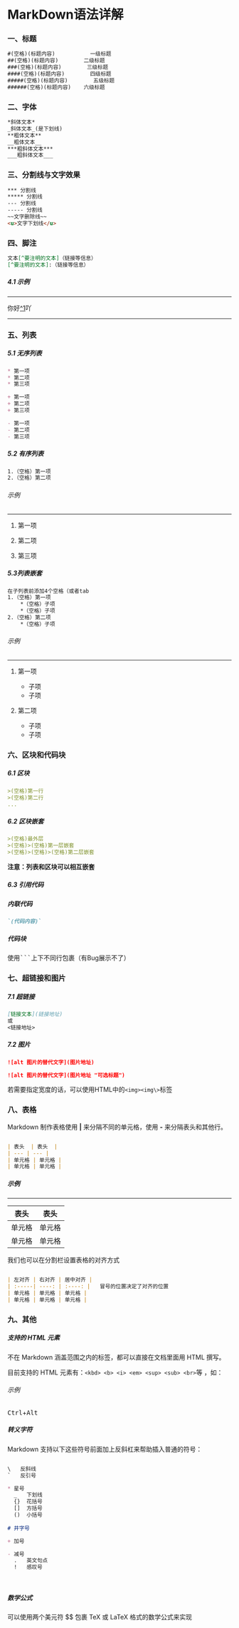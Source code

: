 # MarkDown语法详解

### 一、标题

```Markdown
#(空格)(标题内容)           一级标题
##(空格)(标题内容)        二级标题
###(空格)(标题内容)        三级标题
####(空格)(标题内容)        四级标题
#####(空格)(标题内容)        五级标题
######(空格)(标题内容)    六级标题
```

### 二、字体

```Markdown
*斜体文本*
_斜体文本_(是下划线)
**粗体文本**
__粗体文本__
***粗斜体文本***
___粗斜体文本___
```

### 三、分割线与文字效果

```Markdown
*** 分割线
***** 分割线
--- 分割线
----- 分割线
~~文字删除线~~
<u>文字下划线</u>
```

### 四、脚注

```Markdown
文本[^要注明的文本]（链接等信息）
[^要注明的文本]:（链接等信息）
```

##### 4.1 示例

***

你好[^1](链接等信息)吖

[1]:（脚注信息）

***

### 五、列表

##### 5.1 无序列表

```Markdown
* 第一项
* 第二项
* 第三项

+ 第一项
+ 第二项
+ 第三项

- 第一项
- 第二项
- 第三项
```

##### 5.2 有序列表

```Markdown
1.（空格）第一项
2.（空格）第二项
```

###### 示例

***

1. 第一项

2. 第二项

3. 第三项

##### 5.3列表嵌套

```Markdown
在子列表前添加4个空格（或者tab
1.（空格）第一项
    *（空格）子项
    *（空格）子项
2.（空格）第二项
    *（空格）子项
```

###### 示例

***

1. 第一项

   * 子项
   * 子项

2. 第二项

   * 子项
   * 子项

### 六、区块和代码块

##### 6.1 区块

```Markdown
>(空格)第一行
>(空格)第二行
...
```

##### 6.2 区块嵌套

```Markdown
>(空格)最外层
>(空格)>(空格)第一层嵌套
>(空格)>(空格)>(空格)第二层嵌套
```

**注意：列表和区块可以相互嵌套**

##### 6.3 引用代码

##### 内联代码

```Markdown
`(代码内容)`
```

##### 代码块

使用<kbd>```</kbd>上下不同行包裹（有Bug展示不了）

### 七、超链接和图片

##### 7.1 超链接

```Markdown
[链接文本](链接地址)
或
<链接地址>
```

##### 7.2 图片

```Markdown
![alt 图片的替代文字](图片地址)

![alt 图片的替代文字](图片地址 "可选标题")
```

若需要指定宽度的话，可以使用HTML中的`<img><img\>`标签

### 八、表格

Markdown 制作表格使用 **|** 来分隔不同的单元格，使用 **-** 来分隔表头和其他行。

```Markdown

| 表头  | 表头  |
| --- | --- |
| 单元格 | 单元格 |
| 单元格 | 单元格 |

```

##### 示例

****

| 表头  | 表头  |
| --- | --- |
| 单元格 | 单元格 |
| 单元格 | 单元格 |

我们也可以在分割栏设置表格的对齐方式

```Markdown

| 左对齐 | 右对齐 | 居中对齐 |
| :-----| ----: | :----: |   冒号的位置决定了对齐的位置
| 单元格 | 单元格 | 单元格 |
| 单元格 | 单元格 | 单元格 |

```

### 九、其他

##### 支持的 HTML 元素

不在 Markdown 涵盖范围之内的标签，都可以直接在文档里面用 HTML 撰写。

目前支持的 HTML 元素有：`<kbd> <b> <i> <em> <sup> <sub> <br>`等 ，如：

###### 示例

<kbd>Ctrl</kbd>+<kbd>Alt</kbd>

##### 转义字符

Markdown 支持以下这些符号前面加上反斜杠来帮助插入普通的符号：

```Markdown

\   反斜线
`   反引号

* 星号
  _   下划线
  {}  花括号
  []  方括号
  ()  小括号
  
# 井字号

+ 加号

- 减号
  .   英文句点
  !   感叹号
  
  
  ```

##### 数学公式

可以使用两个美元符 $$ 包裹 TeX 或 LaTeX 格式的数学公式来实现
